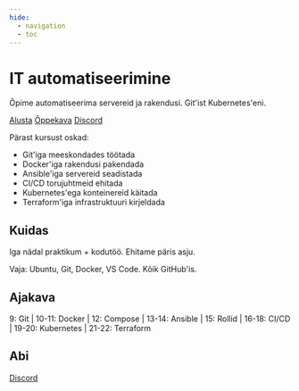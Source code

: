 ```yaml
---
hide:
  - navigation
  - toc
---
```


<div class="hero-section">
  <div class="hero-content">
    <h1>IT automatiseerimine</h1>
    <p>Õpime automatiseerima servereid ja rakendusi. Git'ist Kubernetes'eni.</p>
    <div class="hero-buttons">
      <a href="git_version_control/lab.md" class="btn-primary">Alusta</a>
      <a href="curriculum.md" class="btn-secondary">Õppekava</a>
      <a href="https://discord.gg/qXEjUGJKAF" class="btn-secondary">Discord</a>
    </div>
  </div>
</div>

Pärast kursust oskad:
- Git'iga meeskondades töötada
- Docker'iga rakendusi pakendada  
- Ansible'iga servereid seadistada
- CI/CD torujuhtmeid ehitada
- Kubernetes'ega konteinereid käitada
- Terraform'iga infrastruktuuri kirjeldada

## Kuidas

Iga nädal praktikum + kodutöö. Ehitame päris asju.

Vaja: Ubuntu, Git, Docker, VS Code. Kõik GitHub'is.

## Ajakava

9: Git | 10-11: Docker | 12: Compose | 13-14: Ansible | 15: Rollid | 16-18: CI/CD | 19-20: Kubernetes | 21-22: Terraform

## Abi

[Discord](https://discord.gg/gFMNPcrpy5)